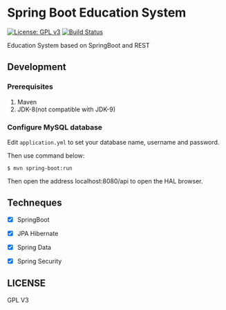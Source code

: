 # Spring Boot Education System
[![License: GPL v3](https://img.shields.io/badge/License-GPL%20v3-blue.svg)](https://www.gnu.org/licenses/gpl-3.0)
[![Build Status](https://travis-ci.com/Peng-YM/SpringBootEducationSystem.svg?token=zkm2xxngEhnJD2JPqh6t&branch=master)](https://travis-ci.com/Peng-YM/SpringBootEducationSystem)

Education System based on SpringBoot and REST

## Development
### Prerequisites
1. Maven
2. JDK-8(not compatible with JDK-9)
### Configure MySQL database
Edit `application.yml` to set your database name, username and password.

Then use command below:

```
$ mvn spring-boot:run
```

Then open the address localhost:8080/api to open the HAL browser.

## Techneques

- [x] SpringBoot

- [x] JPA Hibernate

- [x] Spring Data

- [x] Spring Security

## LICENSE
GPL V3
